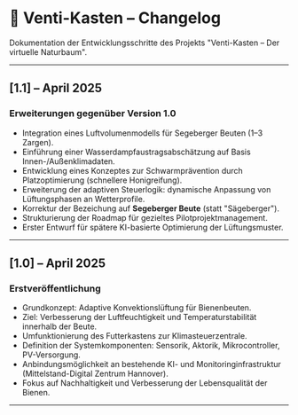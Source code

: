 # 📜 Venti-Kasten – Changelog

Dokumentation der Entwicklungsschritte des Projekts "Venti-Kasten – Der virtuelle Naturbaum".

---

## [1.1] – April 2025
### Erweiterungen gegenüber Version 1.0

- Integration eines Luftvolumenmodells für Segeberger Beuten (1–3 Zargen).
- Einführung einer Wasserdampfaustragsabschätzung auf Basis Innen-/Außenklimadaten.
- Entwicklung eines Konzeptes zur Schwarmprävention durch Platzoptimierung (schnellere Honigreifung).
- Erweiterung der adaptiven Steuerlogik: dynamische Anpassung von Lüftungsphasen an Wetterprofile.
- Korrektur der Bezeichung auf **Segeberger Beute** (statt "Sägeberger").
- Strukturierung der Roadmap für gezieltes Pilotprojektmanagement.
- Erster Entwurf für spätere KI-basierte Optimierung der Lüftungsmuster.

---

## [1.0] – April 2025
### Erstveröffentlichung

- Grundkonzept: Adaptive Konvektionslüftung für Bienenbeuten.
- Ziel: Verbesserung der Luftfeuchtigkeit und Temperaturstabilität innerhalb der Beute.
- Umfunktionierung des Futterkastens zur Klimasteuerzentrale.
- Definition der Systemkomponenten: Sensorik, Aktorik, Mikrocontroller, PV-Versorgung.
- Anbindungsmöglichkeit an bestehende KI- und Monitoringinfrastruktur (Mittelstand-Digital Zentrum Hannover).
- Fokus auf Nachhaltigkeit und Verbesserung der Lebensqualität der Bienen.

---
